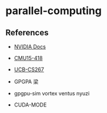# parallel-computing



## References

-   [NVIDIA Docs](https://docs.nvidia.com/cuda/index.html)

-  [CMU15-418](https://gfxcourses.stanford.edu/cs149/fall21)

- [UCB-CS267](https://sites.google.com/lbl.gov/cs267-spr2022?pli=1)

- GPGPA 梁
- gpgpu-sim vortex ventus nyuzi 
- CUDA-MODE	 

​	


